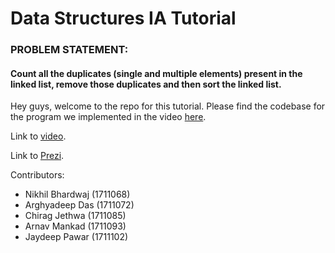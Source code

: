 # Data Structures IA Tutorial
### PROBLEM STATEMENT:
#### Count all the duplicates (single and multiple elements) present in the linked list, remove those duplicates and then sort the linked list.

Hey guys, welcome to the repo for this tutorial. Please find the codebase for the program we implemented in the video [here](../DataStructures-IA-Tutorial/DS-IA.c). 

Link to [video](www.youtube.com). 

Link to [Prezi](https://prezi.com/view/H4d3K8HKbJvFXXzTRzkK/).

Contributors:
* Nikhil Bhardwaj (1711068)
* Arghyadeep Das (1711072)
* Chirag Jethwa (1711085)
* Arnav Mankad (1711093)
* Jaydeep Pawar (1711102)
